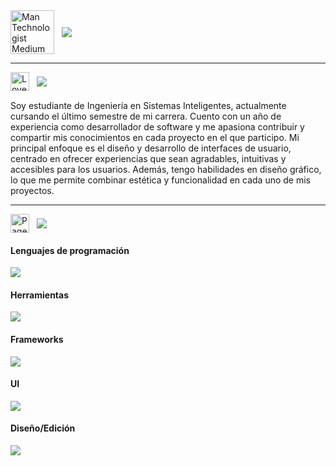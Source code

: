 <!--Encabezado-->
<div style = "display: flex; align-items:center">
    <img src="https://raw.githubusercontent.com/Tarikul-Islam-Anik/Animated-Fluent-Emojis/master/Emojis/People%20with%20professions/Man%20Technologist%20Medium%20Skin%20Tone.png" alt="Man Technologist Medium Skin Tone" width="70" height="70"/>
    &nbsp;&nbsp;&nbsp;
    <span>
        <img src="https://readme-typing-svg.herokuapp.com/?font=Roboto&weight=900&size=50=true&vCenter=true&width=500&height=70&duration=4500&color=F0F0F0&lines=Hola,+¿Qué+tal?+✌️;+Soy+Ricardo!+😁;"/>  
    </span>    
</div>

<hr>

<!--Seccion: Acerca de mí-->
<div style="display: flex; align-items:center">
    <img src="https://raw.githubusercontent.com/Tarikul-Islam-Anik/Animated-Fluent-Emojis/master/Emojis/Hand%20gestures/Love-You%20Gesture%20Medium-Dark%20Skin%20Tone.png" alt="Love-You Gesture Medium-Dark Skin Tone" width="30" height="30"/>  
    &nbsp;&nbsp;&nbsp;
    <span>
        <img src="https://readme-typing-svg.herokuapp.com/?font=Roboto&weight=900&size=24=true&vCenter=true&width=500&height=40&duration=10000&color=F0F0F0&lines=Acerca+de+mí;"/>  
    </span>
    <span></span>
</div>
<div style="margin-top: 15;">
    <p>Soy estudiante de Ingeniería en Sistemas Inteligentes, actualmente cursando el último semestre de mi carrera. Cuento con un año de experiencia como desarrollador de software y me apasiona contribuir y compartir mis conocimientos en cada proyecto en el que participo. Mi principal enfoque es el diseño y desarrollo de interfaces de usuario, centrado en ofrecer experiencias que sean agradables, intuitivas y accesibles para los usuarios. Además, tengo habilidades en diseño gráfico, lo que me permite combinar estética y funcionalidad en cada uno de mis proyectos.</p>
</div>

<hr>

<!--Seccion: Skills-->
<div style="display: flex; align-items:center">
    <img src="https://raw.githubusercontent.com/Tarikul-Islam-Anik/Animated-Fluent-Emojis/master/Emojis/Objects/Page%20with%20Curl.png" alt="Page with Curl" width="30" height="30"/>
    &nbsp;&nbsp;&nbsp;
    <span>
        <img src="https://readme-typing-svg.herokuapp.com/?font=Roboto&weight=900&size=24=true&vCenter=true&width=500&height=40&duration=10000&color=F0F0F0&lines=Habilidades;"/>  
    </span>
    <span></span>
</div>

<div>
    <h4>Lenguajes de programación</h4>
    <a href="https://skillicons.dev">
        <img src="https://skillicons.dev/icons?i=html,css,js,ts,py,php,c,cs,cpp,dart&theme=dark">
    </a>
    <h4>Herramientas</h4>
    <a href="https://skillicons.dev">
        <img src="https://skillicons.dev/icons?i=vscode,visualstudio,androidstudio,github,git,mysql,sqlite&theme=dark">
    </a>
    <h4>Frameworks</h4>
    <a href="https://skillicons.dev">
        <img src="https://skillicons.dev/icons?i=react,vue,angular,laravel,flutter,dotnet&theme=dark">
    </a>
    <h4>UI</h4>
    <a href = "https://skillicons.dev">
        <img src="https://skillicons.dev/icons?i=bootstrap,jquery&theme=dark">
    </a>
    <h4>Diseño/Edición</h4>
    <a href = "https://skillicons.dev">
        <img src="https://skillicons.dev/icons?i=figma,photoshop,illustrator,pr&theme=dark">
    </a>
</div>



